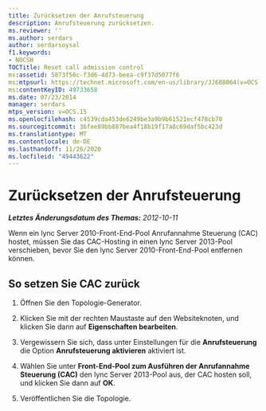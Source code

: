 ```yaml
---
title: Zurücksetzen der Anrufsteuerung
description: Anrufsteuerung zurücksetzen.
ms.reviewer: ''
ms.author: serdars
author: serdarsoysal
f1.keywords:
- NOCSH
TOCTitle: Reset call admission control
ms:assetid: 5873f56c-f3d6-4d73-beea-c9f37d5077f6
ms:mtpsurl: https://technet.microsoft.com/en-us/library/JJ688064(v=OCS.15)
ms:contentKeyID: 49733658
ms.date: 07/23/2014
manager: serdars
mtps_version: v=OCS.15
ms.openlocfilehash: c4539cda453de6249be3a9b9b61521ecf478cb70
ms.sourcegitcommit: 36fee89bb887bea4f18b19f17a8c69daf5bc423d
ms.translationtype: MT
ms.contentlocale: de-DE
ms.lasthandoff: 11/26/2020
ms.locfileid: "49443622"
---
```

# <a name="reset-call-admission-control"></a>Zurücksetzen der Anrufsteuerung

<div data-xmlns="http://www.w3.org/1999/xhtml">

<div class="topic" data-xmlns="http://www.w3.org/1999/xhtml" data-msxsl="urn:schemas-microsoft-com:xslt" data-cs="https://msdn.microsoft.com/">

<div data-asp="https://msdn2.microsoft.com/asp">



</div>

<div id="mainSection">

<div id="mainBody">

<span> </span>

_**Letztes Änderungsdatum des Themas:** 2012-10-11_

Wenn ein lync Server 2010-Front-End-Pool Anrufannahme Steuerung (CAC) hostet, müssen Sie das CAC-Hosting in einen lync Server 2013-Pool verschieben, bevor Sie den lync Server 2010-Front-End-Pool entfernen können.

<div>

## <a name="to-reset-cac"></a>So setzen Sie CAC zurück

1.  Öffnen Sie den Topologie-Generator.

2.  Klicken Sie mit der rechten Maustaste auf den Websiteknoten, und klicken Sie dann auf **Eigenschaften bearbeiten**.

3.  Vergewissern Sie sich, dass unter Einstellungen für die **Anrufsteuerung** die Option **Anrufsteuerung aktivieren** aktiviert ist.

4.  Wählen Sie unter **Front-End-Pool zum Ausführen der Anrufannahme Steuerung (CAC)** den lync Server 2013-Pool aus, der CAC hosten soll, und klicken Sie dann auf **OK**.

5.  Veröffentlichen Sie die Topologie.

</div>

</div>

<span> </span>

</div>

</div>

</div>

